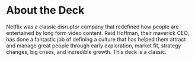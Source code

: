 <!--
{
"name": "netflix-culture-deck",
"version" : "0.1",
"title" : "The Netflix Culture Deck",
"description" : "The latest version of the landmark Netflix culture presentation.",
"homepage" : "https://github.com/sigma-512/outlearn-culture-homework",
"freshnessDate" : 2015-08-27,
"author" : "Jeff Whatcott",
"license" : "CC BY 4.0"
}
-->

<!-- @section -->

# About the Deck

Netflix was a classic disruptor company that redefined how people are entertained by long form video content. Reid Hoffman, their maverick CEO, has done a fantastic job of defining a culture that has helped them attract and manage great people through early exploration, market fit, strategy changes, big crises, and incredible growth. This deck is a classic.

<!-- @link, "url" : "http://www.slideshare.net/reed2001/culture-1798664", "text": "Read the Netflix Culture Deck" -->

